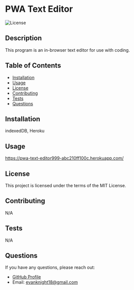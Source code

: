 
# PWA Text Editor

![License](https://img.shields.io/badge/License-MIT-blue.svg)

## Description

This program is an in-browser text editor for use with coding.

## Table of Contents

- [Installation](#installation)
- [Usage](#usage)
- [License](#license)
- [Contributing](#contributing)
- [Tests](#tests)
- [Questions](#questions)

## Installation

indexedDB, Heroku

## Usage

https://pwa-text-editor999-abc210ff100c.herokuapp.com/

## License

This project is licensed under the terms of the MIT License.

## Contributing

N/A

## Tests

N/A

## Questions

If you have any questions, please reach out:

- [GitHub Profile](https://github.com/evanknight18)
- Email: evanknight18@gmail.com
